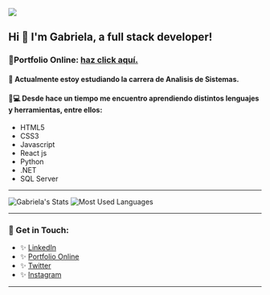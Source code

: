 ![](https://media-exp1.licdn.com/dms/image/C5616AQF5Ng52iZuTlg/profile-displaybackgroundimage-shrink_350_1400/0/1615523908076?e=1631145600&v=beta&t=wG3gdlgwLb2izR6dEhUOwX3sjtiBVF7rotzuhLi8tr4)


## Hi 👋 I'm Gabriela, a full stack developer!

### :link:Portfolio Online: [haz click aquí.](https://gmsmartinez.github.io/myportfolio/)

#### :muscle: Actualmente estoy estudiando la carrera de Analisis de Sistemas.

#### :raising_hand::computer:  Desde hace un tiempo me encuentro aprendiendo distintos lenguajes y herramientas, entre ellos: 

- HTML5
- CSS3
- Javascript
- React js
- Python
- .NET
- SQL Server


___


![Gabriela's Stats](https://github-readme-stats.vercel.app/api?username=gmsmartinez&show_icons=true&theme=radical)
![Most Used Languages](https://github-readme-stats.vercel.app/api/top-langs/?username=gmsmartinez&layout=compact)


___


### :yellow_heart: Get in Touch:

- :sparkles: [LinkedIn](https://linkedin.com/in/gabriela-mart%C3%ADnez-soliz)
- :sparkles: [Portfolio Online](https://gmsmartinez.github.io/myportfolio/) 
- :sparkles: [Twitter](https://twitter.com/IamTiramisuu)
- :sparkles: [Instagram](https://instagram.com/gabriela.martinezsoliz)



___
<!--
**gmsmartinez/gmsmartinez** is a ✨ _special_ ✨ repository because its `README.md` (this file) appears on your GitHub profile.

Here are some ideas to get you started:

- 🔭 I’m currently working on ...
- 🌱 I’m currently learning ...
- 👯 I’m looking to collaborate on ...
- 🤔 I’m looking for help with ...
- 💬 Ask me about ...
- 📫 How to reach me: ...
- 😄 Pronouns: ...
- ⚡ Fun fact: ...
-->
